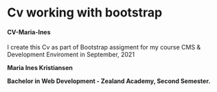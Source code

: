 
<h1> Cv working with bootstrap </h1>

 <h4> CV-Maria-Ines </h4>
 
 
I create this Cv as part of Bootstrap assigment for my course CMS & Development Enviroment in September, 2021



 
 
 
<p> <b>Maria Ines Kristiansen <br>


Bachelor in Web Development - Zealand Academy, Second Semester.</b></p>
